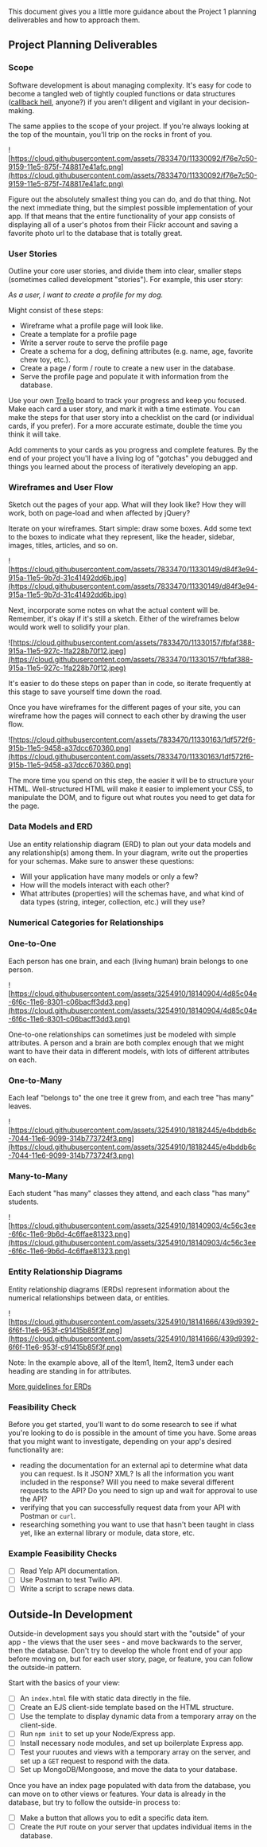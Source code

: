 This document gives you a little more guidance about the Project 1 planning deliverables and how to approach them.

## **Project Planning Deliverables**

### **Scope**

Software development is about managing complexity. It's easy for code to become a tangled web of tightly coupled functions or data structures ([callback hell](http://callbackhell.com/), anyone?) if you aren't diligent and vigilant in your decision-making.

The same applies to the scope of your project. If you're always looking at the top of the mountain, you'll trip on the rocks in front of you.

![https://cloud.githubusercontent.com/assets/7833470/11330092/f76e7c50-9159-11e5-875f-748817e41afc.png](https://cloud.githubusercontent.com/assets/7833470/11330092/f76e7c50-9159-11e5-875f-748817e41afc.png)

Figure out the absolutely smallest thing you can do, and do that thing. Not the next immediate thing, but the simplest possible implementation of your app. If that means that the entire functionality of your app consists of displaying all of a user's photos from their Flickr account and saving a favorite photo url to the database that is totally great.

### **User Stories**

Outline your core user stories, and divide them into clear, smaller steps (sometimes called development "stories"). For example, this user story:

*As a user, I want to create a profile for my dog.*

Might consist of these steps:

- Wireframe what a profile page will look like.
- Create a template for a profile page
- Write a server route to serve the profile page
- Create a schema for a dog, defining attributes (e.g. name, age, favorite chew toy, etc.).
- Create a page / form / route to create a new user in the database.
- Serve the profile page and populate it with information from the database.

Use your own [Trello](https://trello.com/) board to track your progress and keep you focused. Make each card a user story, and mark it with a time estimate. You can make the steps for that user story into a checklist on the card (or individual cards, if you prefer). For a more accurate estimate, double the time you think it will take.

Add comments to your cards as you progress and complete features. By the end of your project you'll have a living log of "gotchas" you debugged and things you learned about the process of iteratively developing an app.

### **Wireframes and User Flow**

Sketch out the pages of your app. What will they look like? How they will work, both on page-load and when affected by jQuery?

Iterate on your wireframes. Start simple: draw some boxes. Add some text to the boxes to indicate what they represent, like the header, sidebar, images, titles, articles, and so on.

![https://cloud.githubusercontent.com/assets/7833470/11330149/d84f3e94-915a-11e5-9b7d-31c41492dd6b.jpg](https://cloud.githubusercontent.com/assets/7833470/11330149/d84f3e94-915a-11e5-9b7d-31c41492dd6b.jpg)

Next, incorporate some notes on what the actual content will be. Remember, it's okay if it's still a sketch. Either of the wireframes below would work well to solidify your plan.

![https://cloud.githubusercontent.com/assets/7833470/11330157/fbfaf388-915a-11e5-927c-1fa228b70f12.jpeg](https://cloud.githubusercontent.com/assets/7833470/11330157/fbfaf388-915a-11e5-927c-1fa228b70f12.jpeg)

It's easier to do these steps on paper than in code, so iterate frequently at this stage to save yourself time down the road.

Once you have wireframes for the different pages of your site, you can wireframe how the pages will connect to each other by drawing the user flow.

![https://cloud.githubusercontent.com/assets/7833470/11330163/1df572f6-915b-11e5-9458-a37dcc670360.png](https://cloud.githubusercontent.com/assets/7833470/11330163/1df572f6-915b-11e5-9458-a37dcc670360.png)

The more time you spend on this step, the easier it will be to structure your HTML. Well-structured HTML will make it easier to implement your CSS, to manipulate the DOM, and to figure out what routes you need to get data for the page.

### **Data Models and ERD**

Use an entity relationship diagram (ERD) to plan out your data models and any relationship(s) among them. In your diagram, write out the properties for your schemas. Make sure to answer these questions:

- Will your application have many models or only a few?
- How will the models interact with each other?
- What attributes (properties) will the schemas have, and what kind of data types (string, integer, collection, etc.) will they use?

### **Numerical Categories for Relationships**

### **One-to-One**

Each person has one brain, and each (living human) brain belongs to one person.

![https://cloud.githubusercontent.com/assets/3254910/18140904/4d85c04e-6f6c-11e6-8301-c06bacff3dd3.png](https://cloud.githubusercontent.com/assets/3254910/18140904/4d85c04e-6f6c-11e6-8301-c06bacff3dd3.png)

One-to-one relationships can sometimes just be modeled with simple attributes. A person and a brain are both complex enough that we might want to have their data in different models, with lots of different attributes on each.

### **One-to-Many**

Each leaf "belongs to" the one tree it grew from, and each tree "has many" leaves.

![https://cloud.githubusercontent.com/assets/3254910/18182445/e4bddb6c-7044-11e6-9099-314b773724f3.png](https://cloud.githubusercontent.com/assets/3254910/18182445/e4bddb6c-7044-11e6-9099-314b773724f3.png)

### **Many-to-Many**

Each student "has many" classes they attend, and each class "has many" students.

![https://cloud.githubusercontent.com/assets/3254910/18140903/4c56c3ee-6f6c-11e6-9b6d-4c6ffae81323.png](https://cloud.githubusercontent.com/assets/3254910/18140903/4c56c3ee-6f6c-11e6-9b6d-4c6ffae81323.png)

### **Entity Relationship Diagrams**

Entity relationship diagrams (ERDs) represent information about the numerical relationships between data, or entities.

![https://cloud.githubusercontent.com/assets/3254910/18141666/439d9392-6f6f-11e6-953f-c91415b85f3f.png](https://cloud.githubusercontent.com/assets/3254910/18141666/439d9392-6f6f-11e6-953f-c91415b85f3f.png)

Note: In the example above, all of the Item1, Item2, Item3 under each heading are standing in for attributes.

[More guidelines for ERDs](http://docs.oracle.com/cd/A87860_01/doc/java.817/a81358/05_dev1.htm)

### **Feasibility Check**

Before you get started, you'll want to do some research to see if what you're looking to do is possible in the amount of time you have. Some areas that you might want to investigate, depending on your app's desired functionality are:

- reading the documentation for an external api to determine what data you can request. Is it JSON? XML? Is all the information you want included in the response? Will you need to make several different requests to the API? Do you need to sign up and wait for approval to use the API?
- verifying that you can successfully request data from your API with Postman or `curl`.
- researching something you want to use that hasn't been taught in class yet, like an external library or module, data store, etc.

### **Example Feasibility Checks**

- [ ]  Read Yelp API documentation.
- [ ]  Use Postman to test Twilio API.
- [ ]  Write a script to scrape news data.

## **Outside-In Development**

Outside-in development says you should start with the "outside" of your app - the views that the user sees - and move backwards to the server, then the database. Don't try to develop the whole front end of your app before moving on, but for each user story, page, or feature, you can follow the outside-in pattern.

Start with the basics of your view:

- [ ]  An `index.html` file with static data directly in the file.
- [ ]  Create an EJS client-side template based on the HTML structure.
- [ ]  Use the template to display dynamic data from a temporary array on the client-side.
- [ ]  Run `npm init` to set up your Node/Express app.
- [ ]  Install necessary node modules, and set up boilerplate Express app.
- [ ]  Test your ruoutes and views with a temporary array on the server, and set up a `GET` request to respond with the data.
- [ ]  Set up MongoDB/Mongoose, and move the data to your database.

Once you have an index page populated with data from the database, you can move on to other views or features. Your data is already in the database, but try to follow the outside-in process to:

- [ ]  Make a button that allows you to edit a specific data item.
- [ ]  Create the `PUT` route on your server that updates individual items in the database.